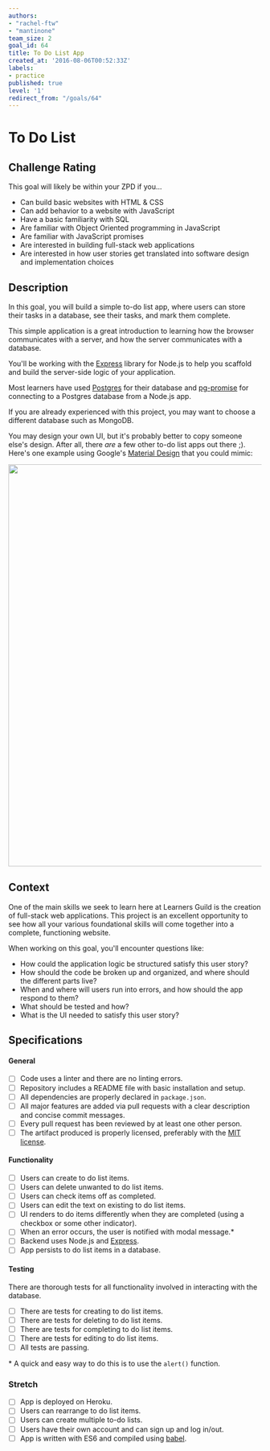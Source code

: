```yaml
---
authors:
- "rachel-ftw"
- "mantinone"
team_size: 2
goal_id: 64
title: To Do List App
created_at: '2016-08-06T00:52:33Z'
labels:
- practice
published: true
level: '1'
redirect_from: "/goals/64"
---
```


# To Do List

## Challenge Rating

This goal will likely be within your ZPD if you...

- Can build basic websites with HTML & CSS
- Can add behavior to a website with JavaScript
- Have a basic familiarity with SQL
- Are familiar with Object Oriented programming in JavaScript
- Are familiar with JavaScript promises
- Are interested in building full-stack web applications
- Are interested in how user stories get translated into software design and implementation choices

## Description

In this goal, you will build a simple to-do list app, where users can store their tasks in a database, see their tasks, and mark them complete.

This simple application is a great introduction to learning how the browser communicates with a server, and how the server communicates with a database.

You'll be working with the [Express][npm-express] library for Node.js to help you scaffold and build the server-side logic of your application.

Most learners have used [Postgres][postgres] for their database and  [pg-promise][npm-pg-promise] for connecting to a Postgres database from a Node.js app.

If you are already experienced with this project, you may want to choose a different database such as MongoDB.

You may design your own UI, but it's probably better to copy someone else's design. After all, there _are_ a few other to-do list apps out there ;). Here's one example using Google's [Material Design][material-design] that you could mimic:

<img width="800" src="https://cloud.githubusercontent.com/assets/709100/23414837/3f8c7046-fdab-11e6-8631-8dfb80662e24.png">

## Context

One of the main skills we seek to learn here at Learners Guild is the creation of full-stack web applications. This project is an excellent opportunity to see how all your various foundational skills will come together into a complete, functioning website.

When working on this goal, you'll encounter questions like:

- How could the application logic be structured satisfy this user story?
- How should the code be broken up and organized, and where should the different parts live?
- When and where will users run into errors, and how should the app respond to them?
- What should be tested and how?
- What is the UI needed to satisfy this user story?

## Specifications

#### General
- [ ] Code uses a linter and there are no linting errors.
- [ ] Repository includes a README file with basic installation and setup.
- [ ] All dependencies are properly declared in `package.json`.
- [ ] All major features are added via pull requests with a clear description and concise commit messages.
- [ ] Every pull request has been reviewed by at least one other person.
- [ ] The artifact produced is properly licensed, preferably with the [MIT license][mit-license].

#### Functionality
- [ ] Users can create to do list items.
- [ ] Users can delete unwanted to do list items.
- [ ] Users can check items off as completed.
- [ ] Users can edit the text on existing to do list items.
- [ ] UI renders to do items differently when they are completed (using a checkbox or some other indicator).
- [ ] When an error occurs, the user is notified with modal message.\*
- [ ] Backend uses Node.js and [Express][npm-express].
- [ ] App persists to do list items in a database.

#### Testing
There are thorough tests for all functionality involved in interacting with the database.
- [ ] There are tests for creating to do list items.
- [ ] There are tests for deleting to do list items.
- [ ] There are tests for completing to do list items.
- [ ] There are tests for editing to do list items.
- [ ] All tests are passing.

\* A quick and easy way to do this is to use the `alert()` function.

### Stretch

- [ ] App is deployed on Heroku.
- [ ] Users can rearrange to do list items.
- [ ] Users can create multiple to-do lists.
- [ ] Users have their own account and can sign up and log in/out.
- [ ] App is written with ES6 and compiled using [babel][npm-babel].

[npm-express]: https://www.npmjs.com/package/express
[npm-babel]: https://www.npmjs.com/package/babel
[npm-pg-promise]: https://www.npmjs.com/package/pg-promise
[postgres]: https://www.postgresql.org/
[material-design]: https://material.io/
[mit-license]: https://opensource.org/licenses/MIT
